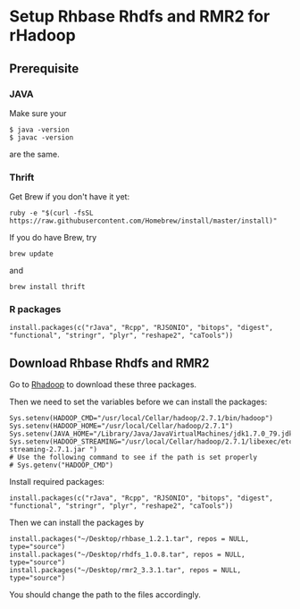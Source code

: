 # Setup Rhbase Rhdfs and RMR2 for rHadoop


## Prerequisite

### JAVA
Make sure your
```
$ java -version
$ javac -version
```
are the same.

### Thrift
Get Brew if you don't have it yet:
```
ruby -e "$(curl -fsSL https://raw.githubusercontent.com/Homebrew/install/master/install)"
```
If you do have Brew, try
```
brew update
```
and 
```
brew install thrift
```

### R packages

```
install.packages(c("rJava", "Rcpp", "RJSONIO", "bitops", "digest", "functional", "stringr", "plyr", "reshape2", "caTools"))
```

## Download Rhbase Rhdfs and RMR2

Go to [Rhadoop](https://github.com/RevolutionAnalytics/RHadoop/wiki/Downloads)
to download these three packages.

Then we need to set the variables before we can install the packages:

```
Sys.setenv(HADOOP_CMD="/usr/local/Cellar/hadoop/2.7.1/bin/hadoop")
Sys.setenv(HADOOP_HOME="/usr/local/Cellar/hadoop/2.7.1") 
Sys.setenv(JAVA_HOME="/Library/Java/JavaVirtualMachines/jdk1.7.0_79.jdk/Contents/Home") 
Sys.setenv(HADOOP_STREAMING="/usr/local/Cellar/hadoop/2.7.1/libexec/etc/hadoop/share/hadoop/tools/lib/hadoop-streaming-2.7.1.jar ")
# Use the following command to see if the path is set properly 
# Sys.getenv("HADOOP_CMD")
```

Install required packages:

```
install.packages(c("rJava", "Rcpp", "RJSONIO", "bitops", "digest", "functional", "stringr", "plyr", "reshape2", "caTools"))

```

Then we can install the packages by
```
install.packages("~/Desktop/rhbase_1.2.1.tar", repos = NULL, type="source")
install.packages("~/Desktop/rhdfs_1.0.8.tar", repos = NULL, type="source")
install.packages("~/Desktop/rmr2_3.3.1.tar", repos = NULL, type="source")
```
You should change the path to the files accordingly.
